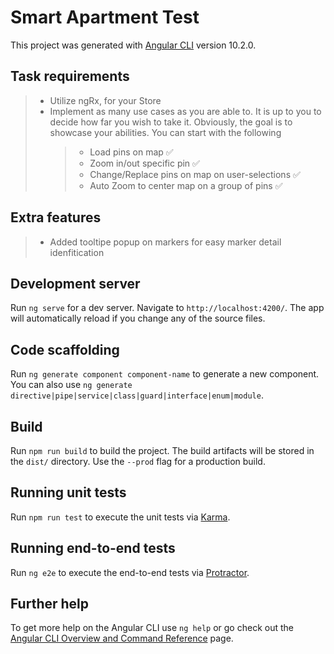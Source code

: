 # Smart Apartment Test

This project was generated with [Angular CLI](https://github.com/angular/angular-cli) version 10.2.0.

## Task requirements

> - Utilize ngRx, for your Store
> - Implement as many use cases as you are able to. It is up to you to decide how far you wish to take it. Obviously, the goal is to showcase your abilities. You can start with the following
>   > - Load pins on map ✅
>   > - Zoom in/out specific pin ✅
>   > - Change/Replace pins on map on user-selections ✅
>   > - Auto Zoom to center map on a group of pins ✅

## Extra features

> - Added tooltipe popup on markers for easy marker detail idenfitication

## Development server

Run `ng serve` for a dev server. Navigate to `http://localhost:4200/`. The app will automatically reload if you change any of the source files.

## Code scaffolding

Run `ng generate component component-name` to generate a new component. You can also use `ng generate directive|pipe|service|class|guard|interface|enum|module`.

## Build

Run `npm run build` to build the project. The build artifacts will be stored in the `dist/` directory. Use the `--prod` flag for a production build.

## Running unit tests

Run `npm run test` to execute the unit tests via [Karma](https://karma-runner.github.io).

## Running end-to-end tests

Run `ng e2e` to execute the end-to-end tests via [Protractor](http://www.protractortest.org/).

## Further help

To get more help on the Angular CLI use `ng help` or go check out the [Angular CLI Overview and Command Reference](https://angular.io/cli) page.
